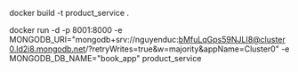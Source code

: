 docker build -t product_service .

docker run -d -p 8001:8000 -e MONGODB_URI="mongodb+srv://nguyenduc:bMfuLqGps59NJLI8@cluster0.ld2i8.mongodb.net/?retryWrites=true&w=majority&appName=Cluster0" -e MONGODB_DB_NAME="book_app" product_service